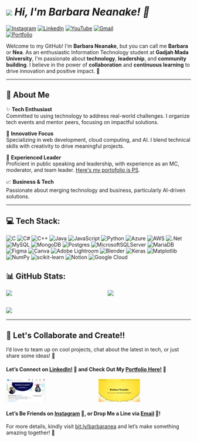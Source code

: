 #  <img src="https://github.com/BarbaraNeanake/BarbaraNeanake/blob/main/RemoveBG2.png" width="70"/>    *Hi, I'm Barbara Neanake! 👋*

[![Instagram](https://img.shields.io/badge/Instagram-%23E4405F.svg?logo=Instagram&logoColor=white)](https://instagram.com/neanakee) 
[![LinkedIn](https://img.shields.io/badge/LinkedIn-Connect-blue)](https://id.linkedin.com/in/barbaraneanake) 
[![YouTube](https://img.shields.io/badge/YouTube-%23FF0000.svg?logo=YouTube&logoColor=white)](https://youtube.com/@BarbaraNeanake) 
[![Gmail](https://img.shields.io/badge/Email-barbaraneanakeajiesti@mail.ugm.ac.id-red?logo=gmail&logoColor=white)](mailto:barbaraneanakeajiesti@mail.ugm.ac.id)  
[![Portfolio](https://img.shields.io/badge/Portfolio-Explore-0A66C2?logo=google&logoColor=white)](https://sites.google.com/mail.ugm.ac.id/barbaranea)

Welcome to my GitHub! I'm **Barbara Neanake**, but you can call me **Barbara** or **Nea**. As an enthusiastic Information Technology student at **Gadjah Mada University**, I'm passionate about **technology**, **leadership**, and **community building**. I believe in the power of **collaboration** and **continuous learning** to drive innovation and positive impact. 🌟

---

## **🎯 About Me**

✨ **Tech Enthusiast**  
Committed to using technology to address real-world challenges. I organize tech events and mentor peers, focusing on impactful solutions.

🚀 **Innovative Focus**  
Specializing in web development, cloud computing, and AI. I blend technical skills with creativity to drive meaningful projects.

🎤 **Experienced Leader**  
Proficient in public speaking and leadership, with experience as an MC, moderator, and team leader. [Here's my portofolio is PS](https://drive.google.com/file/d/1nFGS6HUaOcM-6iwDC0kzPF0-X5G4Qn7_/view).

📈 **Business & Tech**  
Passionate about merging technology and business, particularly AI-driven solutions.

---

## 💻 Tech Stack:
![C](https://img.shields.io/badge/c-%2300599C.svg?style=for-the-badge&logo=c&logoColor=white) ![C#](https://img.shields.io/badge/c%23-%23239120.svg?style=for-the-badge&logo=csharp&logoColor=white) ![C++](https://img.shields.io/badge/c++-%2300599C.svg?style=for-the-badge&logo=c%2B%2B&logoColor=white) ![Java](https://img.shields.io/badge/java-%23ED8B00.svg?style=for-the-badge&logo=openjdk&logoColor=white) ![JavaScript](https://img.shields.io/badge/javascript-%23323330.svg?style=for-the-badge&logo=javascript&logoColor=%23F7DF1E) ![Python](https://img.shields.io/badge/python-3670A0?style=for-the-badge&logo=python&logoColor=ffdd54) ![Azure](https://img.shields.io/badge/azure-%230072C6.svg?style=for-the-badge&logo=microsoftazure&logoColor=white) ![AWS](https://img.shields.io/badge/AWS-%23FF9900.svg?style=for-the-badge&logo=amazon-aws&logoColor=white) ![.Net](https://img.shields.io/badge/.NET-5C2D91?style=for-the-badge&logo=.net&logoColor=white) ![MySQL](https://img.shields.io/badge/mysql-4479A1.svg?style=for-the-badge&logo=mysql&logoColor=white) ![MongoDB](https://img.shields.io/badge/MongoDB-%234ea94b.svg?style=for-the-badge&logo=mongodb&logoColor=white) ![Postgres](https://img.shields.io/badge/postgres-%23316192.svg?style=for-the-badge&logo=postgresql&logoColor=white) ![MicrosoftSQLServer](https://img.shields.io/badge/Microsoft%20SQL%20Server-CC2927?style=for-the-badge&logo=microsoft%20sql%20server&logoColor=white) ![MariaDB](https://img.shields.io/badge/MariaDB-003545?style=for-the-badge&logo=mariadb&logoColor=white) ![Figma](https://img.shields.io/badge/figma-%23F24E1E.svg?style=for-the-badge&logo=figma&logoColor=white) ![Canva](https://img.shields.io/badge/Canva-%2300C4CC.svg?style=for-the-badge&logo=Canva&logoColor=white) ![Adobe Lightroom](https://img.shields.io/badge/Adobe%20Lightroom-31A8FF.svg?style=for-the-badge&logo=Adobe%20Lightroom&logoColor=white) ![Blender](https://img.shields.io/badge/blender-%23F5792A.svg?style=for-the-badge&logo=blender&logoColor=white) ![Keras](https://img.shields.io/badge/Keras-%23D00000.svg?style=for-the-badge&logo=Keras&logoColor=white) ![Matplotlib](https://img.shields.io/badge/Matplotlib-%23ffffff.svg?style=for-the-badge&logo=Matplotlib&logoColor=black) ![NumPy](https://img.shields.io/badge/numpy-%23013243.svg?style=for-the-badge&logo=numpy&logoColor=white) ![scikit-learn](https://img.shields.io/badge/scikit--learn-%23F7931E.svg?style=for-the-badge&logo=scikit-learn&logoColor=white) ![Notion](https://img.shields.io/badge/Notion-%23000000.svg?style=for-the-badge&logo=notion&logoColor=white) ![Google Cloud](https://img.shields.io/badge/GoogleCloud-%234285F4.svg?style=for-the-badge&logo=google-cloud&logoColor=white)

## 📊 GitHub Stats:

<div style="display: flex; justify-content: space-between;">
    <img src="https://github-readme-stats.vercel.app/api?username=BarbaraNeanake&theme=dark&hide_border=false&include_all_commits=false&count_private=false" width="45%" />
    <img src="https://github-readme-streak-stats.herokuapp.com/?user=BarbaraNeanake&theme=dark&hide_border=false" width="45%" />
</div>

<br/>

![](https://github-readme-stats.vercel.app/api/top-langs/?username=BarbaraNeanake&theme=dark&hide_border=false&include_all_commits=false&count_private=false&layout=compact)

---

## **🌟 Let's Collaborate and Create!!**

I’d love to team up on cool projects, chat about the latest in tech, or just share some ideas! 💬

#### **Let’s Connect on [LinkedIn!](https://id.linkedin.com/in/barbaraneanake) 🚀     and  Check Out My [Portfolio Here!](https://sites.google.com/mail.ugm.ac.id/barbaranea) 🎨**

<div style="display: flex; justify-content: space-between;">
    <a href="https://www.linkedin.com/in/barbaraneanake" target="_blank">
        <img src="https://github.com/BarbaraNeanake/BarbaraNeanake/blob/main/newLink.png" alt="My LinkedIn Page" width="42.5%"/>
    </a>

 <a href="https://sites.google.com/mail.ugm.ac.id/barbaranea/about-nea" target="_blank">
        <img src="https://github.com/BarbaraNeanake/BarbaraNeanake/blob/main/Porto.png" alt="My Portfolio" width="45%"/>
    </a>
</div>

#### Let’s Be Friends on [Instagram](https://www.instagram.com/neanakee) 📸, or Drop Me a Line via [Email](mailto:barbaraneanakeajiesti@mail.ugm.ac.id) 💌!
For more details, kindly visit [bit.ly/barbaranea](http://bit.ly/barbaranea) and let’s make something amazing together! 🌟
